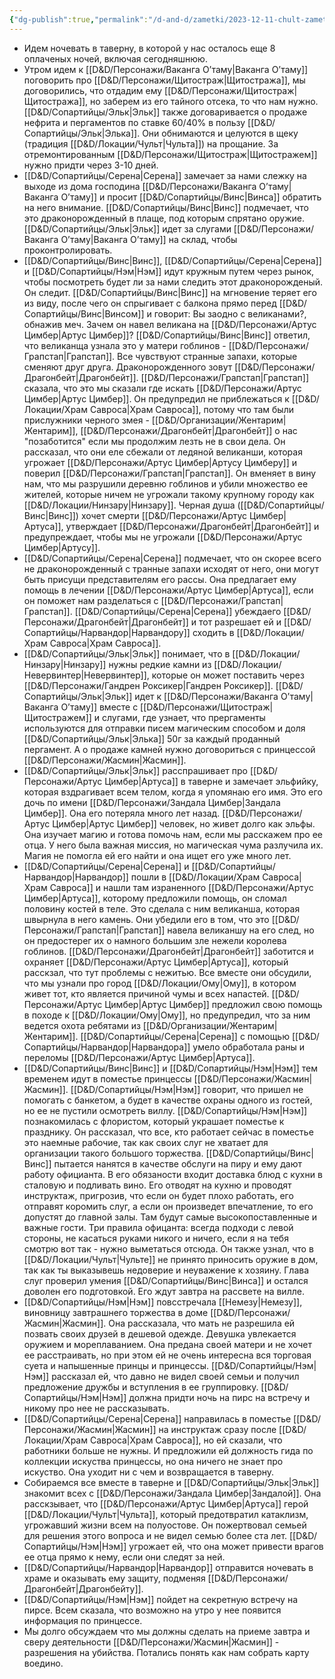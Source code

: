 ```yaml
---
{"dg-publish":true,"permalink":"/d-and-d/zametki/2023-12-11-chult-zametki-o-sessii/","created":"2024-02-19T19:15:28.444+03:00","updated":"2024-03-05T00:28:55.059+03:00"}
---
```




- Идем ночевать в таверну, в которой у нас осталось еще 8 оплаченых ночей, включая сегодняшнюю.
- Утром идем к [[D&D/Персонажи/Ваканга О’таму\|Ваканга О’таму]] поговорить про [[D&D/Персонажи/Щитостраж\|Щитостража]], мы договорились, что отдадим ему [[D&D/Персонажи/Щитостраж\|Щитостража]], но заберем из его тайного отсека, то что нам нужно. [[D&D/Сопартийцы/Эльк\|Эльк]] также договаривается о продаже нефрита и пергаментов по ставке 60/40% в пользу [[D&D/Сопартийцы/Эльк\|Элька]]. Они обнимаются и целуются в щеку (традиция [[D&D/Локации/Чульт\|Чульта]]) на прощание. За отремонтированным [[D&D/Персонажи/Щитостраж\|Щитостражем]] нужно придти через 3-10 дней.
- [[D&D/Сопартийцы/Серена\|Серена]] замечает за нами слежку на выходе из дома господина [[D&D/Персонажи/Ваканга О’таму\|Ваканга О’таму]] и просит [[D&D/Сопартийцы/Винс\|Винса]] обратить на него внимание. [[D&D/Сопартийцы/Винс\|Винс]] подмечает, что это драконорожденный в плаще, под которым спрятано оружие. [[D&D/Сопартийцы/Эльк\|Эльк]] идет за слугами [[D&D/Персонажи/Ваканга О’таму\|Ваканга О’таму]] на склад, чтобы проконтролировать. 
- [[D&D/Сопартийцы/Винс\|Винс]], [[D&D/Сопартийцы/Серена\|Серена]] и [[D&D/Сопартийцы/Нэм\|Нэм]] идут кружным путем через рынок, чтобы посмотреть будет ли за нами следить этот драконорожденый. Он следит. [[D&D/Сопартийцы/Винс\|Винс]] на мгновение теряет его из виду, после чего он спрыгивает с балкона прямо перед [[D&D/Сопартийцы/Винс\|Винсом]] и говорит: Вы заодно с великанами?, обнажив меч. Зачем он навел великана на [[D&D/Персонажи/Артус Цимбер\|Артус Цимбер]]? [[D&D/Сопартийцы/Винс\|Винс]] ответил, что великанща узнала это у матери гоблинов - [[D&D/Персонажи/Грапстап\|Грапстап]]. Все чувствуют странные запахи, которые сменяют друг друга. Драконорожденного зовут [[D&D/Персонажи/Драгонбейт\|Драгонбейт]]. [[D&D/Персонажи/Грапстап\|Грапстап]] сказала, что это мы сказали где искать [[D&D/Персонажи/Артус Цимбер\|Артус Цимбер]]. Он предупредил не приблежаться к [[D&D/Локации/Храм Савроса\|Храм Савроса]], потому что там были прислужники черного змея - [[D&D/Организации/Жентарим\|Жентарим]], [[D&D/Персонажи/Драгонбейт\|Драгонбейт]] о нас "позаботится" если мы продолжим лезть не в свои дела. Он рассказал, что они еле сбежали от ледяной великанши, которая угрожает [[D&D/Персонажи/Артус Цимбер\|Артусу Цимберу]] и поверил [[D&D/Персонажи/Грапстап\|Грапстап]]. Он вменяет в вину нам, что мы разрушили деревню гоблинов и убили множество ее жителей, которые ничем не угрожали такому крупному городу как [[D&D/Локации/Нинзару\|Нинзару]]. Черная душа ([[D&D/Сопартийцы/Винс\|Винс]]) хочет смерти [[D&D/Персонажи/Артус Цимбер\|Артуса]], утверждает [[D&D/Персонажи/Драгонбейт\|Драгонбейт]] и предупреждает, чтобы мы не угрожали [[D&D/Персонажи/Артус Цимбер\|Артусу]]. 
- [[D&D/Сопартийцы/Серена\|Серена]] подмечает, что он скорее всего не драконорожденный с транные запахи исходят от него, они могут быть присущи представителям его рассы. Она предлагает ему помощь в лечении [[D&D/Персонажи/Артус Цимбер\|Артуса]], если он поможет нам разделаться с [[D&D/Персонажи/Грапстап\|Грапстап]]. [[D&D/Сопартийцы/Серена\|Серена]] убеждаего [[D&D/Персонажи/Драгонбейт\|Драгонбейт]] и тот разрешает ей и [[D&D/Сопартийцы/Нарвандор\|Нарвандору]] сходить в [[D&D/Локации/Храм Савроса\|Храм Савроса]].
- [[D&D/Сопартийцы/Эльк\|Эльк]] понимает, что в [[D&D/Локации/Нинзару\|Нинзару]] нужны редкие камни из [[D&D/Локации/Невервинтер\|Невервинтер]], которые он может поставить через [[D&D/Персонажи/Гандрен Роксикер\|Гандрен Роксикер]]. [[D&D/Сопартийцы/Эльк\|Эльк]] идет к [[D&D/Персонажи/Ваканга О’таму\|Ваканга О’таму]] вместе с [[D&D/Персонажи/Щитостраж\|Щитостражем]] и слугами, где узнает, что прергаменты используются для отправки писем магическим способом и доля [[D&D/Сопартийцы/Эльк\|Элька]] 50г за каждый проданный пергамент. А о продаже камней нужно договориться с принцессой [[D&D/Персонажи/Жасмин\|Жасмин]].
- [[D&D/Сопартийцы/Эльк\|Эльк]] расспрашивает про [[D&D/Персонажи/Артус Цимбер\|Артуса]] в таверне и замечает эльфийку, которая вздрагивает всем телом, когда я упомянаю его имя. Это его дочь по имени [[D&D/Персонажи/Зандала Цимбер\|Зандала Цимбер]]. Она его потеряла много лет назад. [[D&D/Персонажи/Артус Цимбер\|Артус Цимбер]] человек, но живет долго как эльфы. Она изучает магию и готова помочь нам, если мы расскажем про ее отца. У него была важная миссия, но магическая чума разлучила их. Магия не помогла ей его найти и она ищет его уже много лет.
- [[D&D/Сопартийцы/Серена\|Серена]] и [[D&D/Сопартийцы/Нарвандор\|Нарвандор]] пошли в [[D&D/Локации/Храм Савроса\|Храм Савроса]] и нашли там израненного [[D&D/Персонажи/Артус Цимбер\|Артуса]], которому предложили помощь, он сломал половину костей в теле. Это сделала с ним великанша, которая швырнула в него камень. Они убедили его в том, что это [[D&D/Персонажи/Грапстап\|Грапстап]] навела великаншу на его след, но он предостерег их о намного большим зле нежели королева гоблинов. [[D&D/Персонажи/Драгонбейт\|Драгонбейт]] заботится и охраняет [[D&D/Персонажи/Артус Цимбер\|Артуса]], который расскзал, что тут проблемы с нежитью.  Все вместе они обсудили, что мы узнали про город [[D&D/Локации/Ому\|Ому]], в котором живет тот, кто является причиной чумы и всех напастей. [[D&D/Персонажи/Артус Цимбер\|Артус Цимбер]] предложил свою помощь в походе к [[D&D/Локации/Ому\|Ому]], но предупредил, что за ним ведется охота ребятами из [[D&D/Организации/Жентарим\|Жентарим]]. [[D&D/Сопартийцы/Серена\|Серена]] с помощью [[D&D/Сопартийцы/Нарвандор\|Нарвандора]] умело обработала раны и переломы [[D&D/Персонажи/Артус Цимбер\|Артуса]].
- [[D&D/Сопартийцы/Винс\|Винс]] и [[D&D/Сопартийцы/Нэм\|Нэм]] тем временем идут в поместье принцессы [[D&D/Персонажи/Жасмин\|Жасмин]]. [[D&D/Сопартийцы/Нэм\|Нэм]] говорит, что пришел не помогать с банкетом, а будет в качестве охраны одного из гостей, но ее не пустили осмотреть виллу. [[D&D/Сопартийцы/Нэм\|Нэм]] познакомилась с флористом, который украшает поместье к празднику. Он рассказал, что все, кто работает сейчас в поместье это наемные рабочие, так как своих слуг не хватает для организации такого большого торжества. [[D&D/Сопартийцы/Винс\|Винс]] пытается нанятся в качестве обслуги на пиру и ему дают работу официанта. В его обязаности входит доставка блюд с кухни в сталовую и подливать вино. Его отводят на кухню и проводят инструктаж, пригрозив, что если он будет плохо работать, его отправят коромить слуг, а если он произведет впечатление, то его допустят до главной залы. Там будут самые высокопоставленные и важные гости. Три правила офицанта: всегда подходи с левой стороны, не касаться руками никого и ничего, если я на тебя смотрю вот так - нужно выметаться отсюда. Он также узнал, что в [[D&D/Локации/Чульт\|Чульте]] не принято приносить оружие в дом, так как ты выказывешь недоверие и неуважение к хозяину. Глава слуг проверил умения [[D&D/Сопартийцы/Винс\|Винса]] и остался доволен его подготовкой. Его ждут завтра на рассвете на вилле.
- [[D&D/Сопартийцы/Нэм\|Нэм]] повсстречала [[Немезу\|Немезу]], виновницу завтрашнего торжества в доме [[D&D/Персонажи/Жасмин\|Жасмин]]. Она рассказала, что мать не разрешила ей позвать своих друзей в дешевой одежде. Девушка увлекается оружием и мореплаванием. Она предана своей матери и не хочет ее расстраивать, но при этом ей не очень интересна вся торговая суета и напышенные принцы и принцессы. [[D&D/Сопартийцы/Нэм\|Нэм]] рассказал ей, что давно не видел своей семьи и получил предложение дружбы и вступления в ее группировку. [[D&D/Сопартийцы/Нэм\|Нэм]] должна придти ночь на пирс на встречу и никому про нее не рассказывать.
- [[D&D/Сопартийцы/Серена\|Серена]] направилась в поместье [[D&D/Персонажи/Жасмин\|Жасмин]] на инструктаж сразу после [[D&D/Локации/Храм Савроса\|Храм Савроса]], но ей сказали, что работники больше не нужны. И предложили ей должность гида по коллекции искуства принцессы, но она ничего не знает про искуство. Она уходит ни с чем и возвращается в таверну.
- Собираемся все вместе в таверне и [[D&D/Сопартийцы/Эльк\|Эльк]] знакомит всех с [[D&D/Персонажи/Зандала Цимбер\|Зандалой]]. Она расскзывает, что [[D&D/Персонажи/Артус Цимбер\|Артуса]] герой [[D&D/Локации/Чульт\|Чульта]], который предотвратил катаклизм, угрожавший жизни всем на полуостове. Он пожертвовал семьей для решения этого вопроса и не видел семью более ста лет. [[D&D/Сопартийцы/Нэм\|Нэм]] угрожает ей, что она может привести врагов ее отца прямо к нему, если они следят за ней. 
- [[D&D/Сопартийцы/Нарвандор\|Нарвандор]] отправится ночевать в храме и оказывать ему защиту, подменяя [[D&D/Персонажи/Драгонбейт\|Драгонбейту]].
- [[D&D/Сопартийцы/Нэм\|Нэм]] пойдет на секретную встречу на пирсе. Всем сказала, что возможно на утро у нее появится информация по принцессе.
- Мы долго обсуждаем что мы должны сделать на приеме завтра и сверу деятельности [[D&D/Персонажи/Жасмин\|Жасмин]] - разрешения на убийства. Потались понять как нам собрать карту воедино. 